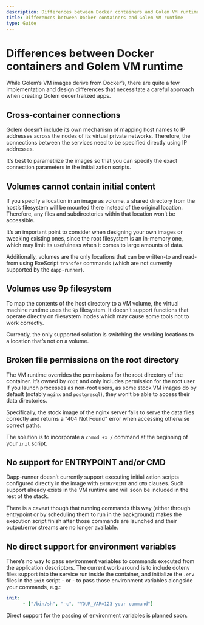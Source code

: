 ```yaml
---
description: Differences between Docker containers and Golem VM runtime
title: Differences between Docker containers and Golem VM runtime
type: Guide
---
```


# Differences between Docker containers and Golem VM runtime 

While Golem’s VM images derive from Docker’s, there are quite a few implementation and design differences that necessitate a careful approach when creating Golem decentralized apps.

## Cross-container connections

Golem doesn’t include its own mechanism of mapping host names to IP addresses across the nodes of its virtual private networks. Therefore, the connections between the services need to be specified directly using IP addresses.

It’s best to parametrize the images so that you can specify the exact connection parameters in the initialization scripts.

## Volumes cannot contain initial content

If you specify a location in an image as volume, a shared directory from the host’s filesystem will be mounted there instead of the original location. Therefore, any files and subdirectories within that location won’t be accessible.

It’s an important point to consider when designing your own images or tweaking existing ones, since the root filesystem is an in-memory one, which may limit its usefulness when it comes to large amounts of data.

Additionally, volumes are the only locations that can be written-to and read-from using ExeScript `transfer` commands (which are not currently supported by the `dapp-runner`).

## Volumes use 9p filesystem

To map the contents of the host directory to a VM volume, the virtual machine runtime uses the `9p` filesystem. It doesn’t support functions that operate directly on filesystem inodes which may cause some tools not to work correctly.

Currently, the only supported solution is switching the working locations to a location that’s not on a volume.

## Broken file permissions on the root directory

The VM runtime overrides the permissions for the root directory of the container. It’s owned by `root` and only includes permission for the root user. If you launch processes as non-root users, as some stock VM images do by default (notably `nginx` and `postgresql`), they won’t be able to access their data directories.

Specifically, the stock image of the nginx server fails to serve the data files correctly and returns a "404 Not Found" error when accessing otherwise correct paths.

The solution is to incorporate a `chmod +x /` command at the beginning of your `init` script.


## No support for ENTRYPOINT and/or CMD

Dapp-runner doesn’t currently support executing initialization scripts configured directly in the image with `ENTRYPOINT` and `CMD` clauses. Such support already exists in the VM runtime and will soon be included in the rest of the stack. 

There is a caveat though that running commands this way (either through entrypoint or by scheduling them to run in the background) makes the execution script finish after those commands are launched and their output/error streams are no longer available.

## No direct support for environment variables

There’s no way to pass environment variables to commands executed from the application descriptors. The current work-around is to include dotenv files support into the service run inside the container, and initialize the `.env` files in the `init` script - or - to pass those environment variables alongside your commands, e.g.:

```yaml
init:
      - ["/bin/sh", "-c", "YOUR_VAR=123 your command"]
```

Direct support for the passing of environment variables is planned soon.
